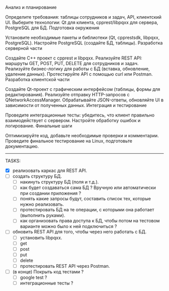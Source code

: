 Анализ и планирование

Определите требования: таблицы сотрудников и задач, API, клиентский UI.
Выберите технологии: Qt для клиента, cpprest/libpqxx для сервера, PostgreSQL для БД.
Подготовка окружения

Установите необходимые пакеты и библиотеки (Qt, cpprestsdk, libpqxx, PostgreSQL).
Настройте PostgreSQL (создайте БД, таблицы).
Разработка серверной части

Создайте C++ проект с cpprest и libpqxx.
Реализуйте REST API: маршруты GET, POST, PUT, DELETE для сотрудников и задач.
Реализуйте бизнес-логику для работы с БД (вставка, обновление, удаление данных).
Протестируйте API с помощью curl или Postman.
Разработка клиентской части

Создайте Qt-проект с графическим интерфейсом (таблицы, формы для редактирования).
Реализуйте отправку HTTP-запросов с QNetworkAccessManager.
Обрабатывайте JSON-ответы, обновляйте UI в зависимости от полученных данных.
Интеграция и тестирование

Проведите интеграционные тесты: убедитесь, что клиент правильно взаимодействует с сервером.
Настройте обработку ошибок и логирование.
Финальные шаги

Оптимизируйте код, добавьте необходимые проверки и комментарии.
Проведите финальное тестирование на Linux, подготовьте документацию.

---

TASKS:
- [x] реализовать каркас для REST API.
- [ ] создать структуру БД.
    - [ ] накинуть структуру БД (поля и т.д.).
    - [ ] как будет создаваться сама БД ? Вручную или автоматически при создании приложения ?
    - [ ] понять какие запросы будут, составить список тех, которые нужно реализовать.
    - [ ] протестировать БД на те операции, с которыми она работает (выполнить руками). 
    - [ ] как организовать права доступа к БД, чтобы потом на тестовом варианте можно было к ней подключиться ?
- [ ] обновить REST API для того, чтобы через него работать с БД.
    - [ ] установить libpqxx.
    - [ ] get
    - [ ] post
    - [ ] put
    - [ ] delete
    - [ ] протестировать REST API через Postman.
- [ ] (в конце) Покрыть код тестами ? 
    - [ ] google test ? 
    - [ ] интеграционные тесты ?